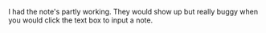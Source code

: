 I had the note's partly working. They would show up but really buggy when you would click the text box to input a note. 